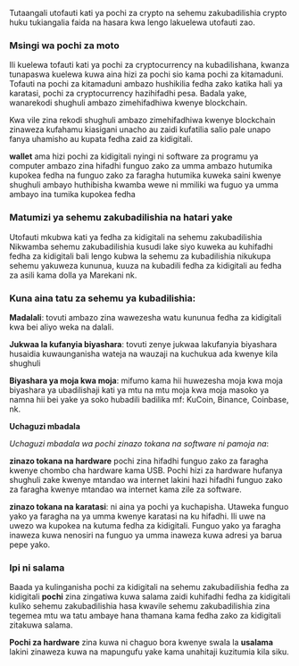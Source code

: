 


Tutaangali utofauti kati ya pochi za crypto na sehemu zakubadilishia crypto huku tukiangalia faida na hasara 
kwa lengo lakuelewa utofauti zao.

### Msingi wa pochi za moto


Ili kuelewa tofauti kati ya pochi za cryptocurrency na kubadilishana, 
kwanza tunapaswa kuelewa kuwa aina hizi za pochi sio kama pochi za kitamaduni. 
Tofauti na pochi za kitamaduni ambazo hushikilia fedha zako katika hali ya karatasi, 
pochi za cryptocurrency hazihifadhi pesa. Badala yake, wanarekodi shughuli ambazo zimehifadhiwa kwenye blockchain.



Kwa vile zina rekodi shughuli ambazo zimehifadhiwa kwenye blockchain zinaweza kufahamu kiasigani unacho 
au zaidi kufatilia salio pale unapo fanya uhamisho au kupata fedha zaid za kidigitali. 



**wallet** ama hizi pochi za kidigitali nyingi ni software za programu ya computer ambazo zina hifadhi funguo zako za umma 
ambazo hutumika kupokea fedha na funguo zako za faragha hutumika kuweka saini kwenye shughuli ambayo huthibisha kwamba wewe ni mmiliki wa fuguo ya umma ambayo ina tumika kupokea fedha 



### Matumizi ya sehemu zakubadilishia na hatari yake


Utofauti mkubwa kati ya fedha za kidigitali na sehemu zakubadilishia 
Nikwamba sehemu zakubadilishia kusudi lake siyo kuweka au kuhifadhi fedha za kidigitali bali lengo kubwa la sehemu za kubadilishia nikukupa sehemu yakuweza kununua, kuuza na kubadili fedha za kidigitali 
au fedha za asili kama dolla ya Marekani nk.

### Kuna aina tatu za sehemu ya kubadilishia:

**Madalali**: tovuti ambazo zina wawezesha watu kununua fedha za kidigitali kwa bei aliyo weka na dalali.


**Jukwaa la kufanyia biyashara**: tovuti zenye jukwaa lakufanyia biyashara husaidia kuwaunganisha wateja na wauzaji na kuchukua ada kwenye kila shughuli 



**Biyashara ya moja kwa moja**: mifumo kama hii huwezesha moja kwa moja biyashara ya ubadilishaji kati ya mtu na mtu moja kwa moja masoko ya namna hii bei yake ya soko hubadili badilika mf:
KuCoin, Binance, Coinbase, nk.

**Uchaguzi mbadala**


*Uchaguzi mbadala wa pochi zinazo tokana na software ni pamoja na*:


**zinazo tokana na hardware** pochi zina hifadhi funguo zako za faragha kwenye chombo cha hardware kama USB. 
Pochi hizi za hardware hufanya shughuli zake kwenye mtandao wa internet lakini hazi hifadhi funguo zako za faragha kwenye mtandao wa internet kama zile za software. 


**zinazo tokana na karatasi**: ni aina ya pochi ya kuchapisha. Utaweka funguo yako ya faragha na ya umma kwenye karatasi na ku hifadhi. 
Ili uwe na uwezo wa kupokea na kutuma fedha za kidigitali. 
Funguo yako ya faragha inaweza kuwa nenosiri na funguo ya umma inaweza kuwa adresi ya barua pepe yako.


### Ipi ni salama 


Baada ya kulinganisha pochi za kidigitali na sehemu zakubadilishia fedha za kidigitali 
**pochi** zina zingatiwa kuwa salama zaidi kuhifadhi fedha za kidigitali kuliko sehemu zakubadilishia hasa 
kwavile sehemu zakubadilishia zina tegemea mtu wa tatu ambaye hana thamana kama fedha zako za kidigitali zitakuwa salama.


**Pochi za hardware** zina kuwa ni chaguo bora kwenye swala la **usalama** lakini zinaweza kuwa na mapungufu yake kama unahitaji kuzitumia kila siku.

